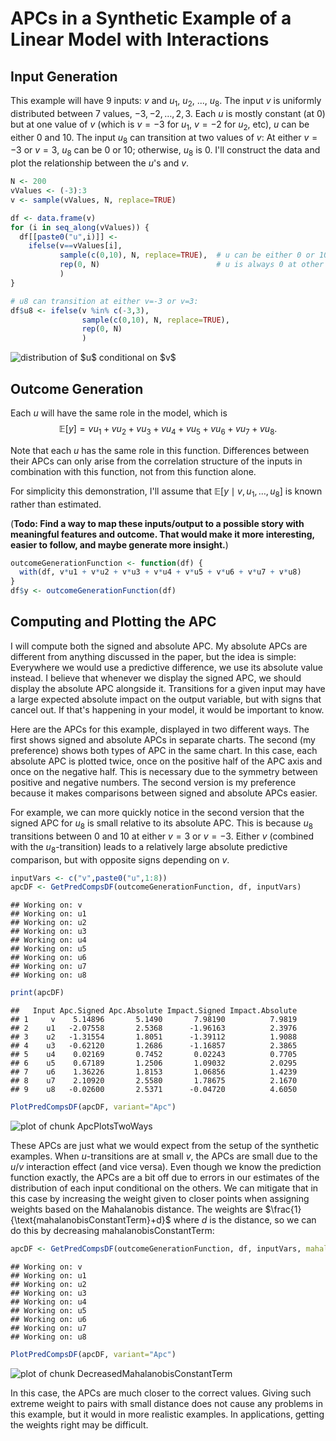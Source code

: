 # APCs in a Synthetic Example of a Linear Model with Interactions







## Input Generation

This example will have 9 inputs: $v$ and $u_1$, $u_2$, ..., $u_8$. The input $v$ is uniformly distributed between 7 values, $-3, -2, \ldots, 2, 3$. Each $u$ is mostly constant (at $0$) but at one value of $v$ (which is $v=-3$ for $u_1$, $v=-2$ for $u_2$, etc), $u$ can be either $0$ and $10$. The input $u_8$ can transition at two values of $v$: At either $v=-3$ or $v=3$, $u_8$ can be $0$ or $10$; otherwise, $u_8$ is 0. I'll construct the data and plot the relationship between the $u$'s and $v$. 


```r
N <- 200
vValues <- (-3):3
v <- sample(vValues, N, replace=TRUE)

df <- data.frame(v)
for (i in seq_along(vValues)) {
  df[[paste0("u",i)]] <- 
    ifelse(v==vValues[i], 
           sample(c(0,10), N, replace=TRUE),  # u can be either 0 or 10 at one v value
           rep(0, N)                          # u is always 0 at other ones
           )
}

# u8 can transition at either v=-3 or v=3:
df$u8 <- ifelse(v %in% c(-3,3),
                sample(c(0,10), N, replace=TRUE), 
                rep(0, N)                         
                )
```


<img src="figure/ConditionalDistributionOfUsOnVs.png" title="distribution of $u$ conditional on $v$" alt="distribution of $u$ conditional on $v$" style="display: block; margin: auto;" />


## Outcome Generation

Each $u$ will have the same role in the model, which is $$\mathbb{E}[y] = vu_1 + vu_2 + vu_3 + vu_4 + vu_5 + vu_6 + vu_7 + vu_8.$$ 

Note that each $u$ has the same role in this function. Differences between their APCs can only arise from the correlation structure of the inputs in combination with this function, not from this function alone.

For simplicity this demonstration, I'll assume that $\mathbb{E}[y \mid v, u_1, \ldots, u_8]$ is known rather than estimated.

(**Todo: Find a way to map these inputs/output to a possible story with meaningful features and outcome. That would make it more interesting, easier to follow, and maybe generate more insight.**)


```r
outcomeGenerationFunction <- function(df) {
  with(df, v*u1 + v*u2 + v*u3 + v*u4 + v*u5 + v*u6 + v*u7 + v*u8)
}
df$y <- outcomeGenerationFunction(df)
```


## Computing and Plotting the APC

I will compute both the signed and absolute APC. My absolute APCs are different from anything discussed in the paper, but the idea is simple: Everywhere we would use a predictive difference, we use its absolute value instead. I believe that whenever we display the signed APC, we should display the absolute APC alongside it. Transitions for a given input may have a large expected absolute impact on the output variable, but with signs that cancel out. If that's happening in your model, it would be important to know.

Here are the APCs for this example, displayed in two different ways. The first shows signed and absolute APCs in separate charts. The second (my preference) shows both types of APC in the same chart. In this case, each absolute APC is plotted twice, once on the positive half of the APC axis and once on the negative half. This is necessary due to the symmetry between positive and negative numbers. The second version is my preference because it makes comparisons between signed and absolute APCs easier. 

For example, we can more quickly notice in the second version that the signed APC for $u_8$ is small relative to its absolute APC. This is because $u_8$ transitions between 0 and 10 at either $v=3$ or $v=-3$. Either $v$ (combined with the $u_8$-transition) leads to a relatively large absolute predictive comparison, but with opposite signs depending on $v$. 


```r
inputVars <- c("v",paste0("u",1:8))
apcDF <- GetPredCompsDF(outcomeGenerationFunction, df, inputVars)
```

```
## Working on: v 
## Working on: u1 
## Working on: u2 
## Working on: u3 
## Working on: u4 
## Working on: u5 
## Working on: u6 
## Working on: u7 
## Working on: u8
```

```r
print(apcDF)
```

```
##   Input Apc.Signed Apc.Absolute Impact.Signed Impact.Absolute
## 1     v    5.14896       5.1490       7.98190          7.9819
## 2    u1   -2.07558       2.5368      -1.96163          2.3976
## 3    u2   -1.31554       1.8051      -1.39112          1.9088
## 4    u3   -0.62120       1.2686      -1.16857          2.3865
## 5    u4    0.02169       0.7452       0.02243          0.7705
## 6    u5    0.67189       1.2506       1.09032          2.0295
## 7    u6    1.36226       1.8153       1.06856          1.4239
## 8    u7    2.10920       2.5580       1.78675          2.1670
## 9    u8   -0.02600       2.5371      -0.04720          4.6050
```

```r
PlotPredCompsDF(apcDF, variant="Apc")
```

<img src="figure/ApcPlotsTwoWays.png" title="plot of chunk ApcPlotsTwoWays" alt="plot of chunk ApcPlotsTwoWays" style="display: block; margin: auto;" />


These APCs are just what we would expect from the setup of the synthetic examples. When $u$-transitions are at small $v$, the APCs are small due to the $u$/$v$ interaction effect (and vice versa). Even though we know the prediction function exactly, the APCs are a bit off due to errors in our estimates of the distribution of each input conditional on the others. We can mitigate that in this case by increasing the weight given to closer points when assigning weights based on the Mahalanobis distance. The weights are $\frac{1}{\text{mahalanobisConstantTerm}+d}$ where $d$ is the distance, so we can do this by decreasing $\text{mahalanobisConstantTerm}$:


```r
apcDF <- GetPredCompsDF(outcomeGenerationFunction, df, inputVars, mahalanobisConstantTerm=.01)
```

```
## Working on: v 
## Working on: u1 
## Working on: u2 
## Working on: u3 
## Working on: u4 
## Working on: u5 
## Working on: u6 
## Working on: u7 
## Working on: u8
```

```r
PlotPredCompsDF(apcDF, variant="Apc")
```

<img src="figure/DecreasedMahalanobisConstantTerm.png" title="plot of chunk DecreasedMahalanobisConstantTerm" alt="plot of chunk DecreasedMahalanobisConstantTerm" style="display: block; margin: auto;" />


In this case, the APCs are much closer to the correct values. Giving such extreme weight to pairs with small distance does not cause any problems in this example, but it would in more realistic examples. In applications, getting the weights right may be difficult.




